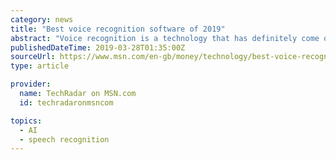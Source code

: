 ```yaml
---
category: news
title: "Best voice recognition software of 2019"
abstract: "Voice recognition is a technology that has definitely come of age over the past decade. With everything from Siri and Alexa now available as audio assistants, the ability for computers to accurately recognize and represent speech has now become an ..."
publishedDateTime: 2019-03-28T01:35:00Z
sourceUrl: https://www.msn.com/en-gb/money/technology/best-voice-recognition-software-of-2019/ar-AADBYgT
type: article

provider:
  name: TechRadar on MSN.com
  id: techradaronmsncom

topics:
  - AI
  - speech recognition
---
```

